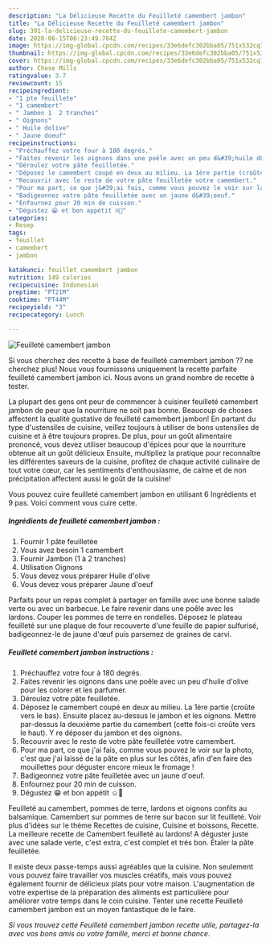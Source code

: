 ```yaml
---
description: "La Délicieuse Recette du Feuilleté camembert jambon"
title: "La Délicieuse Recette du Feuilleté camembert jambon"
slug: 391-la-delicieuse-recette-du-feuillete-camembert-jambon
date: 2020-06-15T06:23:49.784Z
image: https://img-global.cpcdn.com/recipes/33e6defc302bba05/751x532cq70/feuillete-camembert-jambon-photo-principale-de-la-recette.jpg
thumbnail: https://img-global.cpcdn.com/recipes/33e6defc302bba05/751x532cq70/feuillete-camembert-jambon-photo-principale-de-la-recette.jpg
cover: https://img-global.cpcdn.com/recipes/33e6defc302bba05/751x532cq70/feuillete-camembert-jambon-photo-principale-de-la-recette.jpg
author: Chase Mills
ratingvalue: 3.7
reviewcount: 15
recipeingredient:
- "1 pte feuillete"
- "1 camembert"
- " Jambon 1  2 tranches"
- " Oignons"
- " Huile dolive"
- " Jaune doeuf"
recipeinstructions:
- "Préchauffez votre four à 180 degrés."
- "Faites revenir les oignons dans une poêle avec un peu d&#39;huile d&#39;olive pour les colorer et les parfumer."
- "Déroulez votre pâte feuilletée."
- "Déposez le camembert coupé en deux au milieu. La 1ère partie (croûte vers le bas). Ensuite placez au-dessus le jambon et les oignons. Mettre par-dessus la deuxième partie du camembert (cette fois-ci croûte vers le haut). Y re déposer du jambon et des oignons."
- "Recouvrir avec le reste de votre pâte feuilletée votre camembert."
- "Pour ma part, ce que j&#39;ai fais, comme vous pouvez le voir sur la photo, c&#39;est que j&#39;ai laissé de la pâte en plus sur les côtés, afin d&#39;en faire des mouillettes pour déguster encore mieux le fromage !"
- "Badigeonnez votre pâte feuilletée avec un jaune d&#39;oeuf."
- "Enfournez pour 20 min de cuisson."
- "Dégustez 😁 et bon appétit ☺🥰"
categories:
- Resep
tags:
- feuillet
- camembert
- jambon

katakunci: feuillet camembert jambon 
nutrition: 149 calories
recipecuisine: Indonesian
preptime: "PT21M"
cooktime: "PT44M"
recipeyield: "3"
recipecategory: Lunch

---
```



![Feuilleté camembert jambon](https://img-global.cpcdn.com/recipes/33e6defc302bba05/751x532cq70/feuillete-camembert-jambon-photo-principale-de-la-recette.jpg)

Si vous cherchez des recette à base de feuilleté camembert jambon ?? ne cherchez plus! Nous vous fournissons uniquement la recette parfaite feuilleté camembert jambon ici. Nous avons un grand nombre de recette à tester.

La plupart des gens ont peur de commencer à cuisiner feuilleté camembert jambon de peur que la nourriture ne soit pas bonne. Beaucoup de choses affectent la qualité gustative de feuilleté camembert jambon! En partant du type d'ustensiles de cuisine, veillez toujours à utiliser de bons ustensiles de cuisine et à être toujours propres. De plus, pour un goût alimentaire prononcé, vous devez utiliser beaucoup d'épices pour que la nourriture obtenue ait un goût délicieux Ensuite, multipliez la pratique pour reconnaître les différentes saveurs de la cuisine, profitez de chaque activité culinaire de tout votre cœur, car les sentiments d'enthousiasme, de calme et de non précipitation affectent aussi le goût de la cuisine!

<!--inarticleads1-->

Vous pouvez cuire feuilleté camembert jambon en utilisant 6 Ingrédients et 9 pas. Voici comment vous cuire cette.

##### Ingrédients de feuilleté camembert jambon :

1. Fournir 1 pâte feuilletée
1. Vous avez besoin 1 camembert
1. Fournir  Jambon (1 à 2 tranches)
1. Utilisation  Oignons
1. Vous devez vous préparer  Huile d&#39;olive
1. Vous devez vous préparer  Jaune d&#39;oeuf


Parfaits pour un repas complet à partager en famille avec une bonne salade verte ou avec un barbecue. Le faire revenir dans une poêle avec les lardons. Couper les pommes de terre en rondelles. Déposez le plateau feuilleté sur une plaque de four recouverte d&#39;une feuille de papier sulfurisé, badigeonnez-le de jaune d&#39;œuf puis parsemez de graines de carvi. 

<!--inarticleads2-->

##### Feuilleté camembert jambon instructions :

1. Préchauffez votre four à 180 degrés.
1. Faites revenir les oignons dans une poêle avec un peu d&#39;huile d&#39;olive pour les colorer et les parfumer.
1. Déroulez votre pâte feuilletée.
1. Déposez le camembert coupé en deux au milieu. La 1ère partie (croûte vers le bas). Ensuite placez au-dessus le jambon et les oignons. Mettre par-dessus la deuxième partie du camembert (cette fois-ci croûte vers le haut). Y re déposer du jambon et des oignons.
1. Recouvrir avec le reste de votre pâte feuilletée votre camembert.
1. Pour ma part, ce que j&#39;ai fais, comme vous pouvez le voir sur la photo, c&#39;est que j&#39;ai laissé de la pâte en plus sur les côtés, afin d&#39;en faire des mouillettes pour déguster encore mieux le fromage !
1. Badigeonnez votre pâte feuilletée avec un jaune d&#39;oeuf.
1. Enfournez pour 20 min de cuisson.
1. Dégustez 😁 et bon appétit ☺🥰


Feuilleté au camembert, pommes de terre, lardons et oignons confits au balsamique. Camembert sur pommes de terre sur bacon sur lit feuilleté. Voir plus d&#39;idées sur le thème Recettes de cuisine, Cuisine et boissons, Recette. La meilleure recette de Camembert feuilleté au lardons! A déguster juste avec une salade verte, c&#39;est extra, c&#39;est complet et trés bon. Étaler la pâte feuilletée. 

<!--inarticleads1-->

<p>
Il existe deux passe-temps aussi agréables que la cuisine. Non seulement vous pouvez faire travailler vos muscles créatifs, mais vous pouvez également fournir de délicieux plats pour votre maison. L'augmentation de votre expertise de la préparation des aliments est particulière pour améliorer votre temps dans le coin cuisine. Tenter une recette Feuilleté camembert jambon est un moyen fantastique de le faire.
</p>

<p>
<i>Si vous trouvez cette Feuilleté camembert jambon recette utile, partagez-la avec vos bons amis ou votre famille, merci et bonne chance.</i>
</p>

